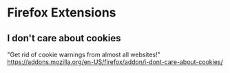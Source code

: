 # Firefox Extensions

## I don't care about cookies
"Get rid of cookie warnings from almost all websites!"
https://addons.mozilla.org/en-US/firefox/addon/i-dont-care-about-cookies/
